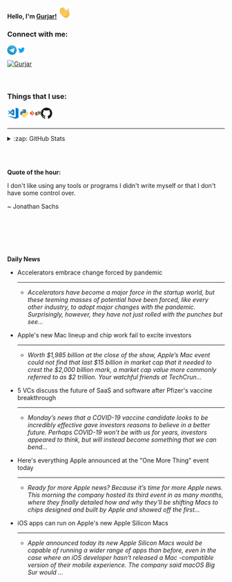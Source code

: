 #### Hello, I'm [Gurjar!](https://GurjarKing.github.io) <img src="https://raw.githubusercontent.com/ABSphreak/ABSphreak/master/gifs/Hi.gif" width="30px"></h2>


### Connect with me:

[<img align="left" alt="Gurjar | Telegram" width="22px" src="https://raw.githubusercontent.com/github/explore/80688e429a7d4ef2fca1e82350fe8e3517d3494d/topics/telegram/telegram.png" />][Telegram]
[<img align="left" alt="Gurjar | Twitter" width="22px" src="https://raw.githubusercontent.com/github/explore/80688e429a7d4ef2fca1e82350fe8e3517d3494d/topics/twitter/twitter.png" />][Twitter]
<br >
<br >
<a href="https://github.com/GurjarKing"><img src="https://komarev.com/ghpvc/?username=GurjarKing" alt="Gurjar" /></a> <br />
<br />
<br />
<!-- <br >

![](https://visitor-badge.glitch.me/badge?page_id=GurjarKing)

<br /> -->

### Things that I use:

[<img align="left" alt="Visual Studio Code" width="26px" src="https://raw.githubusercontent.com/github/explore/80688e429a7d4ef2fca1e82350fe8e3517d3494d/topics/visual-studio-code/visual-studio-code.png" />][VSCode]
[<img align="left" alt="Python" width="26px" src="https://raw.githubusercontent.com/github/explore/80688e429a7d4ef2fca1e82350fe8e3517d3494d/topics/python/python.png" />][Python]
[<img align="left" alt="Git" width="26px" src="https://raw.githubusercontent.com/github/explore/80688e429a7d4ef2fca1e82350fe8e3517d3494d/topics/git/git.png" />][Git]
[<img align="left" alt="GitHub" width="26px" src="https://raw.githubusercontent.com/github/explore/78df643247d429f6cc873026c0622819ad797942/topics/github/github.png" />][Github]

<br />
<br />

---
<details>
  <summary>:zap: GitHub Stats</summary>

<img align="left" alt="Gurjar's Github Stats" src="https://github-readme-stats.vercel.app/api?username=GurjarKing&show_icons=true&hide_border=true&count_private=true&include_all_commit=true&theme=algolia" />

</details>

<!-- ### 🔔 My latest tweet
<a href="https://twitter.com/Gurjar_King43" target="_blank">
	<img src="https://github.com/GurjarKing/GurjarKing/raw/master/tweet.png" width="70%" align="center" alt="Click to view on Twitter" title="My latest tweet, as an image"/>
</a> -->
<br>

<pre>

</pre>

**Quote of the hour:**

I don't like using any tools or programs I didn't write myself or that I don't have some control over.

~ Jonathan Sachs
<pre>

</pre>
<br>
<pre>


</pre>
<strong>Daily News</strong>
  
  - Accelerators embrace change forced by pandemic
     <hr/>
     
      - *Accelerators have become a major force in the startup world, but these teeming masses of potential have been forced, like every other industry, to adopt major changes with the pandemic. Surprisingly, however, they have not just rolled with the punches but see…*
     
  - Apple's new Mac lineup and chip work fail to excite investors
      <hr/>
      
      - *Worth $1,985 billion at the close of the show, Apple’s Mac event could not find that last $15 billion in market cap that it needed to crest the $2,000 billion mark, a market cap value more commonly referred to as $2 trillion. Your watchful friends at TechCrun…*
      
  - 5 VCs discuss the future of SaaS and software after Pfizer's vaccine breakthrough
      <hr/>
      
      - *Monday’s news that a COVID-19 vaccine candidate looks to be incredibly effective gave investors reasons to believe in a better future. Perhaps COVID-19 won’t be with us for years, investors appeared to think, but will instead become something that we can bend…*
      
  - Here's everything Apple announced at the "One More Thing" event today
      <hr/>
      
      - *Ready for more Apple news? Because it’s time for more Apple news. This morning the company hosted its third event in as many months, where they finally detailed how and why they’ll be shifting Macs to chips designed and built by Apple and showed off the first…*
       
  - iOS apps can run on Apple's new Apple Silicon Macs
      <hr/>
       
       - *Apple announced today its new Apple Silicon Macs would be capable of running a wider range of apps than before, even in the case where an iOS developer hasn’t released a Mac -compatible version of their mobile experience. The company said macOS Big Sur would …*
      

<br />

[VSCode]: https://code.visualstudio.com/
[Python]: https://www.python.org/
[Git]: https://git-scm.com/
[Github]: https://github.com/
[Telegram]: https://t.me/Gurjar_King/
[Twitter]: https://twitter.com/Gurjar_King43/
